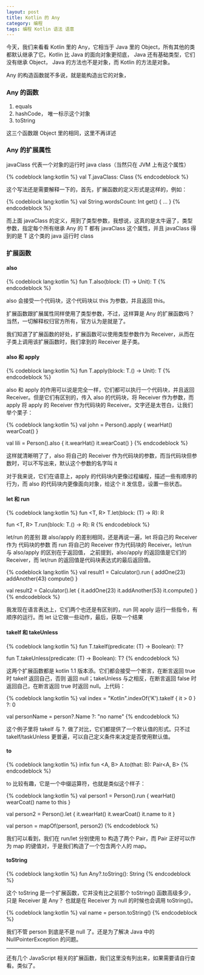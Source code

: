 ```yaml
---
layout: post
title: Kotlin 的 Any
category: 编程
tags: 编程 Kotlin 语法 语意
---
```


今天，我们来看看 Kotlin 里的 Any，它相当于 Java 里的 Object，所有其他的类都默认继承了它。Kotlin 比 Java 的面向对象更彻底， Java 还有基础类型，它们没有继承 Object， Java 的方法也不是对象，而 Kotlin 的方法是对象。

Any 的构造函数就不多说，就是能构造出它的对象，

### Any 的函数

1. equals
2. hashCode， 唯一标示这个对象
3. toString

这三个函数跟 Object 里的相同，这里不再详述

### Any 的扩展属性

javaClass 代表一个对象的运行时 java class（当然只在 JVM 上有这个属性）

{% codeblock lang:kotlin %}
val <T : Any> T.javaClass: Class<T>
{% endcodeblock %}

这个写法还是需要解释一下的，首先，扩展函数的定义形式是这样的，例如：

{% codeblock lang:kotlin %}
val String.wordsCount: Int
  get() {
    ...
  }
{% endcodeblock %}

而上面 javaClass 的定义，用到了类型参数，我想说，这真的是太牛逼了，类型参数，指定每个所有继承 Any 的 T 都有 javaClass 这个属性，并且 javaClass 得到的是 T 这个类的 java 运行时 class

### 扩展函数

#### also

{% codeblock lang:kotlin %}
fun <T> T.also(block: (T) -> Unit): T
{% endcodeblock %}

also 会接受一个代码块，这个代码块以 this 为参数，并且返回 this。

扩展函数跟扩展属性同样使用了类型参数，不过，这样算是 Any 的扩展函数吗？ 当然，一切解释权归官方所有，官方认为是就是了。

我们知道了扩展函数的好处，扩展函数可以使用类型参数作为 Receiver，从而在子类上调用该扩展函数时，我们拿到的 Receiver 是子类。

#### also 和 apply

{% codeblock lang:kotlin %}
fun <T> T.apply(block: T.() -> Unit): T
{% endcodeblock %}

also 和 apply 的作用可以说是完全一样，它们都可以执行一个代码块，并且返回 Receiver。但是它们有区别的，传入 also 的代码块，将 Receiver 作为参数，而 apply 将 apply 的 Receiver 作为代码块的 Receiver。文字还是太苍白，让我们举个栗子：

{% codeblock lang:kotlin %}
val john = Person().apply {
    wearHat()
    wearCoat()
}

val lili = Person().also {
    it.wearHat()
    it.wearCoat()
}
{% endcodeblock %}

这样就清晰明了了，also 将自己的 Receiver 作为代码块的参数，而当代码块但参数时，可以不写出来，默认这个参数的名字叫 it

对于我来说，它们在语意上，apply 的代码块内更像过程编程，描述一些有顺序的行为，而 also 的代码块内更像面向对象，给这个 it 发信息，设置一些状态。

#### let 和 run

{% codeblock lang:kotlin %}
fun <T, R> T.let(block: (T) -> R): R

fun <T, R> T.run(block: T.() -> R): R
{% endcodeblock %}

let/run 的差别 跟 also/apply 的差别相同，还是再说一遍，let 将自己的 Receiver 作为 代码块的参数 而 run 将自己的 Receiver 作为代码块的 Receiver。let/run 与 also/apply 的区别在于返回值， 之前提到，also/apply 的返回值是它们的 Receiver，而 let/run 的返回值是代码块表达式的最后返回值。

{% codeblock lang:kotlin %}
val result1 = Calculator().run {
   addOne(23)
   addAnother(43)
   compute()
}

val result2 = Calculator().let {
   it.addOne(23)
   it.addAnother(53)
   it.compute()
}
{% endcodeblock %}

我发现在语言表达上，它们两个也还是有区别的，run 同 apply 运行一些指令，有顺序的运行。而 let 让它做一些动作，最后，获取一个结果

#### takeIf 和 takeUnless

{% codeblock lang:kotlin %}
fun <T> T.takeIf(predicate: (T) -> Boolean): T?

fun <T> T.takeUnless(predicate: (T) -> Boolean): T?
{% endcodeblock %}

这两个扩展函数都是 kotlin 1.1 版本添。它们都会接受一个断言，在断言返回 true 时 takeIf 返回自己，否则 返回 null；takeUnless 与之相反，在断言返回 false 时返回自己，在断言返回 true 时返回 null。上代码：

{% codeblock lang:kotlin %}
val index = "Kotlin".indexOf('K').takeIf { it > 0 } ?: 0

val personName = person?.Name ?: "no name"
{% endcodeblock %}

这个例子里将 takeIf 与 ?. 做了对比，它们都提供了一个默认值的形式。只不过 takeIf/taskUnless 更普遍，可以自己定义条件来决定是否使用默认值。

#### to

{% codeblock lang:kotlin %}
infix fun <A, B> A.to(that: B): Pair<A, B>
{% endcodeblock %}

to 比较有趣，它是一个中缀运算符，也就是类似这个样子：

{% codeblock lang:kotlin %}
val person1 = Person().run {
    wearHat()
    wearCoat()
    name to this
}

val person2 = Person().let {
    it.wearHat()
    it.wearCoat()
    it.name to it
}

val person = mapOf(person1, person2)
{% endcodeblock %}

我们可以看到，我们在 run/let 分别使用 to 构造了两个 Pair，而 Pair 正好可以作为 map 的键值对，于是我们构造了一个包含两个人的 map。

#### toString

{% codeblock lang:kotlin %}
fun Any?.toString(): String
{% endcodeblock %}

这个 toString 是一个扩展函数，它并没有比之前那个 toString() 函数高级多少，只是 Receiver 是 Any？ 也就是在 Receiver 为 null 的时候也会调用 toString()。

{% codeblock lang:kotlin %}
val name = person.toString()
{% endcodeblock %}

我们不管 person 到底是不是 null 了。还是为了解决 Java 中的 NullPointerException 的问题。

---

还有几个 JavaScript 相关的扩展函数，我们这里没有列出来，如果需要请自行查看。类似了。
